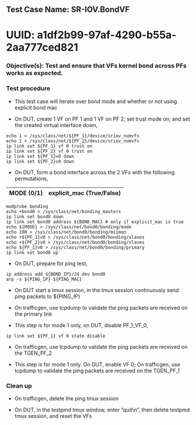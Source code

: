 ## Test Case Name: SR-IOV.BondVF
# UUID: a1df2b99-97af-4290-b55a-2aa777ced821

### Objective(s): Test and ensure that VFs kernel bond across PFs works as expected.

### Test procedure

* This test case will iterate over bond mode and whether or not using explicit bond mac

* On DUT, create 1 VF on PF 1 and 1 VF on PF 2; set trust mode on; and set the created virtual interface down,
```
echo 1 > /sys/class/net/${PF_1}/device/sriov_numvfs
echo 1 > /sys/class/net/${PF_2}/device/sriov_numvfs
ip link set ${PF_1} vf 0 trust on
ip link set ${PF_2} vf 0 trust on
ip link set ${PF_1}v0 down
ip link set ${PF_2}v0 down
```

* On DUT, form a bond interface across the 2 VFs with the following permutations,

| MODE (0/1) | explicit_mac (True/False) |
| ---------- | ----- |

```
modprobe bonding
echo +bond0 > /sys/class/net/bonding_masters
ip link set bond0 down
ip link set bond0 address ${BOND_MAC} # only if explicit_mac is true
echo ${MODE} > /sys/class/net/bond0/bonding/mode
echo 100 > /sys/class/net/bond0/bonding/miimon
echo +${PF_1}v0 > /sys/class/net/bond0/bonding/slaves
echo +${PF_2}v0 > /sys/class/net/bond0/bonding/slaves
echo ${PF_1}v0 > /sys/class/net/bond0/bonding/primary
ip link set bond0 up
```

* On DUT, prepare for ping test,
```
ip address add ${BOND_IP}/24 dev bond0
arp -s ${PING_IP} ${PING_MAC}
```

* On DUT start a tmux session, in the tmux session continuously send ping packets to ${PING_IP}

* On trafficgen, use tcpdump to validate the ping packets are received on the primary link

* This step is for mode 1 only, on DUT, disable PF_1_VF_0,
```
ip link set ${PF_1} vf 0 state disable
```

* On trafficgen, use tcpdump to validate the ping packets are received on the TGEN_PF_2

* This step is for mode 1 only. On DUT, enable VF 0; On trafficgen, use tcpdump to validate the ping packets are received on the TGEN_PF_1


### Clean up

* On trafficgen, delete the ping tmux session

* On DUT, in the testpmd tmux window, enter “quit\n”, then delete testpmd tmux session, and reset the VFs
